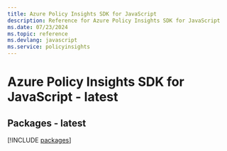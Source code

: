 ```yaml
---
title: Azure Policy Insights SDK for JavaScript
description: Reference for Azure Policy Insights SDK for JavaScript
ms.date: 07/23/2024
ms.topic: reference
ms.devlang: javascript
ms.service: policyinsights
---
```

# Azure Policy Insights SDK for JavaScript - latest
## Packages - latest
[!INCLUDE [packages](policy-insights-index.md)]